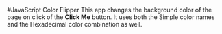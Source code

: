 #JavaScript Color Flipper
This app changes the background color of the page on click of the **Click Me** button.
It uses both the Simple color names and the Hexadecimal color combination as well.
